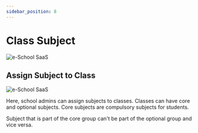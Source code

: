 ```yaml
---
sidebar_position: 8
---
```


# Class Subject

![e-School SaaS](../../static/images/schooladmin/list-class-subjects.png)

## Assign Subject to Class

![e-School SaaS](../../static/images/schooladmin/assign-class-subject.png)

Here, school admins can assign subjects to classes. Classes can have core and optional subjects. Core subjects are compulsory subjects for students.

Subject that is part of the core group can't be part of the optional group and vice versa. 